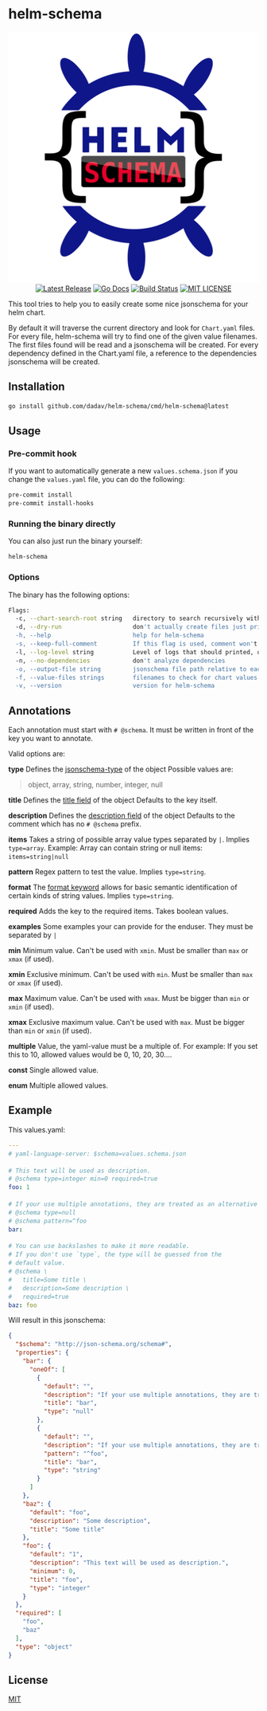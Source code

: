# helm-schema

<p align="center">
  <img src="images/logo.png" width="600" />
  <br />
  <a href="https://github.com/dadav/helm-schema/releases"><img src="https://img.shields.io/github/release/dadav/helm-schemas.svg" alt="Latest Release"></a>
  <a href="https://pkg.go.dev/github.com/dadav/helm-schemas?tab=doc"><img src="https://godoc.org/github.com/golang/gddo?status.svg" alt="Go Docs"></a>
  <a href="https://github.com/dadav/helm-schema/actions"><img src="https://img.shields.io/github/actions/workflow/status/dadav/helm-schema/build" alt="Build Status"></a>
  <a href="https://opensource.org/licenses/MIT"><img src="https://img.shields.io/badge/License-MIT-green.svg" alt="MIT LICENSE"></a>
</p>


This tool tries to help you to easily create some nice jsonschema for your helm chart.

By default it will traverse the current directory and look for `Chart.yaml` files.
For every file, helm-schema will try to find one of the given value filenames.
The first files found will be read and a jsonschema will be created.
For every dependency defined in the Chart.yaml file, a reference to the dependencies jsonschema
will be created.

## Installation

```bash
go install github.com/dadav/helm-schema/cmd/helm-schema@latest
```

## Usage

### Pre-commit hook

If you want to automatically generate a new `values.schema.json` if you change the `values.yaml`
file, you can do the following:

```bash
pre-commit install
pre-commit install-hooks
```

### Running the binary directly

You can also just run the binary yourself:

```bash
helm-schema
```

### Options

The binary has the following options:

```bash
Flags:
  -c, --chart-search-root string   directory to search recursively within for charts (default ".")
  -d, --dry-run                    don't actually create files just print to stdout passed
  -h, --help                       help for helm-schema
  -s, --keep-full-comment          If this flag is used, comment won't be cut off if two newlines are found.
  -l, --log-level string           Level of logs that should printed, one of (panic, fatal, error, warning, info, debug, trace) (default "info")
  -n, --no-dependencies            don't analyze dependencies
  -o, --output-file string         jsonschema file path relative to each chart directory to which jsonschema will be written (default "values.schema.json")
  -f, --value-files strings        filenames to check for chart values (default [values.yaml])
  -v, --version                    version for helm-schema
```

## Annotations

Each annotation must start with `# @schema`.
It must be written in front of the key you want to annotate.

Valid options are:

**type**
Defines the [jsonschema-type](https://json-schema.org/understanding-json-schema/reference/type.html) of the object
Possible values are:
> object, array, string, number, integer, null

**title**
Defines the [title field](https://json-schema.org/understanding-json-schema/reference/generic.html?highlight=title) of the object
Defaults to the key itself.

**description**
Defines the [description field](https://json-schema.org/understanding-json-schema/reference/generic.html?highlight=description) of the object
Defaults to the comment which has no `# @schema` prefix.

**items**
Takes a string of possible array value types separated by `|`.
Implies `type=array`.
Example: Array can contain string or null items: `items=string|null`

**pattern**
Regex pattern to test the value.
Implies `type=string`.

**format**
The [format keyword](https://json-schema.org/understanding-json-schema/reference/string.html#format) allows for basic semantic identification of certain kinds of string values.
Implies `type=string`.

**required**
Adds the key to the required items. Takes boolean values.

**examples**
Some examples your can provide for the enduser. They must be separated by `|`

**min**
Minimum value.
Can't be used with `xmin`.
Must be smaller than `max` or `xmax` (if used).

**xmin**
Exclusive minimum.
Can't be used with `min`.
Must be smaller than `max` or `xmax` (if used).

**max**
Maximum value.
Can't be used with `xmax`.
Must be bigger than `min` or `xmin` (if used).

**xmax**
Exclusive maximum value.
Can't be used with `max`.
Must be bigger than `min` or `xmin` (if used).

**multiple**
Value, the yaml-value must be a multiple of.
For example: If you set this to 10, allowed values would be 0, 10, 20, 30....

**const**
Single allowed value.

**enum**
Multiple allowed values.

## Example

This values.yaml:

```yaml
---
# yaml-language-server: $schema=values.schema.json

# This text will be used as description.
# @schema type=integer min=0 required=true
foo: 1

# If your use multiple annotations, they are treated as an alternative (one of these must match).
# @schema type=null
# @schema pattern=^foo
bar:

# You can use backslashes to make it more readable.
# If you don't use `type`, the type will be guessed from the
# default value.
# @schema \
#   title=Some title \
#   description=Some description \
#   required=true 
baz: foo
```

Will result in this jsonschema:

```json
{
  "$schema": "http://json-schema.org/schema#",
  "properties": {
    "bar": {
      "oneOf": [
        {
          "default": "",
          "description": "If your use multiple annotations, they are treated as an alternative (one of these must match).",
          "title": "bar",
          "type": "null"
        },
        {
          "default": "",
          "description": "If your use multiple annotations, they are treated as an alternative (one of these must match).",
          "pattern": "^foo",
          "title": "bar",
          "type": "string"
        }
      ]
    },
    "baz": {
      "default": "foo",
      "description": "Some description",
      "title": "Some title"
    },
    "foo": {
      "default": "1",
      "description": "This text will be used as description.",
      "minimum": 0,
      "title": "foo",
      "type": "integer"
    }
  },
  "required": [
    "foo",
    "baz"
  ],
  "type": "object"
}
```

## License

[MIT](https://github.com/dadav/helm-schema/blob/main/LICENSE)
